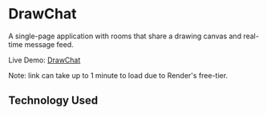 # DrawChat

A single-page application with rooms that share a drawing canvas and real-time message feed.

Live Demo: [DrawChat](https://drawchat.onrender.com/)

Note: link can take up to 1 minute to load due to Render's free-tier.

## Technology Used
